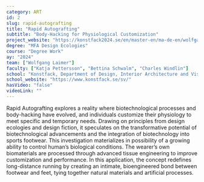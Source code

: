 ```yaml
---
category: ART
id: 2
slug: rapid-autografting
title: "Rapid Autografting"
subtitle: "Body-Hacking for Physiological Customization"
project_website: "https://konstfack2024.se/en/master-en/ma-de-en/wolfgang-laimer/"
degree: "MFA Design Ecologies"
course: "Degree Work"
ay: "2024"
team: ["Wolfgang Laimer"]
faculty: ["Katja Pettersson", "Bettina Schwalm", "Charles Windlin"]
school: "Konstfack, Department of Design, Interior Architecture and Visual Communication, Stockholm, Sweden"
school_website: "https://www.konstfack.se/sv/"
hasVideo: "false"
videoLink: ""
---
```


Rapid Autografting explores a reality where biotechnological processes and body-hacking have evolved, and individuals customize their physiology to meet specific and temporary needs. Drawing on principles from design ecologies and design fiction, it speculates on the transformative potential of biotechnological advancements and the integration of biotechnology into sports footwear. This investigation materializes in possibility of a growing ability to control human’s biological conditions. The wearer’s own biomaterials are processed through advanced tissue engineering to improve customization and performance. In this application, the concept redefines long-distance running by creating an intimate, bioengineered bond between footwear and feet, tying together natural materials and artificial processes.
